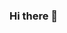 ### Hi there 👋

<!--
**guptashalini13/guptashalini13** is a ✨ _special_ ✨ repository because its `README.md` (this file) appears on your GitHub profile.

Here are some ideas to get you started:

- 🔭 I’m currently working on Data Visualisation project with Apploed Machine learning.
- 🌱 I’m currently learning Machine Learning, Natural Language Processing(NLP)
- 👯 I’m looking to collaborate on Data Science projects
- 🤔 I’m looking for help with Deep learning 
- 💬 Ask me about Data Visualization, data transformation using python and SQL
- 📫 How to reach me: I can be contacted directly on this email shalinigupta199613@gmail.com
- 😄 Pronouns: ...
- ⚡ Fun fact: I love to visualise data using Python for hours without taaking a break. 
-->
